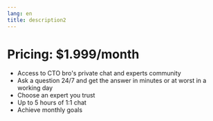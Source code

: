 ```yaml
---
lang: en
title: description2
---
```


# Pricing: $1.999/month

* Access to CTO bro's private chat and experts community
* Ask a question 24/7 and get the answer in minutes or at worst in a working day
* Choose an expert you trust
* Up to 5 hours of 1:1 chat
* Achieve monthly goals
